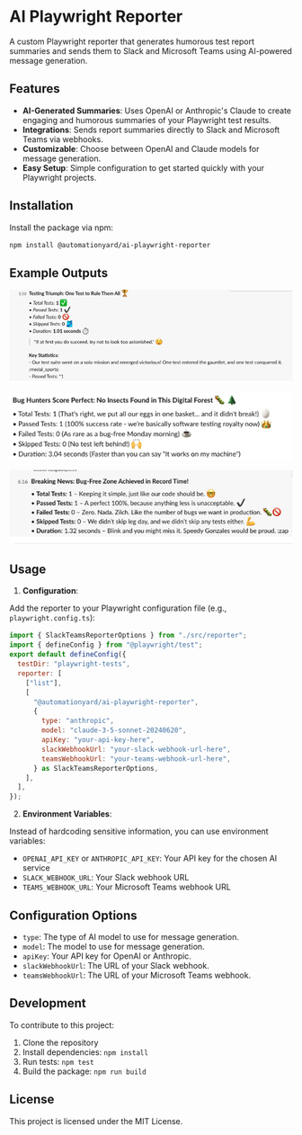 # AI Playwright Reporter

A custom Playwright reporter that generates humorous test report summaries and sends them to Slack and Microsoft Teams using AI-powered message generation.

## Features

- **AI-Generated Summaries**: Uses OpenAI or Anthropic's Claude to create engaging and humorous summaries of your Playwright test results.
- **Integrations**: Sends report summaries directly to Slack and Microsoft Teams via webhooks.
- **Customizable**: Choose between OpenAI and Claude models for message generation.
- **Easy Setup**: Simple configuration to get started quickly with your Playwright projects.

## Installation

Install the package via npm:

```bash
npm install @automationyard/ai-playwright-reporter
```

## Example Outputs

![Slack Example](./assets/image.png)

![Teams Example 1](./assets/image1.png)

![Teams Example 2](./assets/image2.png)

## Usage

1. **Configuration**:

Add the reporter to your Playwright configuration file (e.g., `playwright.config.ts`):

```javascript
import { SlackTeamsReporterOptions } from "./src/reporter";
import { defineConfig } from "@playwright/test";
export default defineConfig({
  testDir: "playwright-tests",
  reporter: [
    ["list"],
    [
      "@automationyard/ai-playwright-reporter",
      {
        type: "anthropic",
        model: "claude-3-5-sonnet-20240620",
        apiKey: "your-api-key-here",
        slackWebhookUrl: "your-slack-webhook-url-here",
        teamsWebhookUrl: "your-teams-webhook-url-here",
      } as SlackTeamsReporterOptions,
    ],
  ],
});
```

2. **Environment Variables**:

Instead of hardcoding sensitive information, you can use environment variables:

- `OPENAI_API_KEY` or `ANTHROPIC_API_KEY`: Your API key for the chosen AI service
- `SLACK_WEBHOOK_URL`: Your Slack webhook URL
- `TEAMS_WEBHOOK_URL`: Your Microsoft Teams webhook URL

## Configuration Options

- `type`: The type of AI model to use for message generation.
- `model`: The model to use for message generation.
- `apiKey`: Your API key for OpenAI or Anthropic.
- `slackWebhookUrl`: The URL of your Slack webhook.
- `teamsWebhookUrl`: The URL of your Microsoft Teams webhook.

## Development

To contribute to this project:

1. Clone the repository
2. Install dependencies: `npm install`
3. Run tests: `npm test`
4. Build the package: `npm run build`

## License

This project is licensed under the MIT License.
